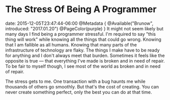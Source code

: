 # The Stress Of Being A Programmer
date: 2015-12-05T23:47:44-06:00
@Metadata {
  @Available("Brunow", introduced: "2017.01.20")
  @PageColor(purple)
}
It might not seem likely but many days I find being a programmer stressful. I'm required to say "this thing will work" while knowing all the things that could go wrong. Knowing that I am fallible as all humans. Knowing that many parts of the infrastructure of technology are flaky. The things I make have to be ready for anything and I don't always meet that burden. Sometimes it feels like the opposite is true &mdash; that everything I've made is broken and in need of repair. To be fair to myself though, I see most of the world as broken and in need of repair.

The stress gets to me. One transaction with a bug haunts me while thousands of others go smoothly. But that's the cost of creating. You can never create something perfect, only the best you can do at that time.
